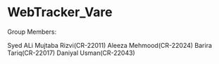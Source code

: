 # WebTracker_Vare


Group Members:

Syed ALi Mujtaba Rizvi(CR-22011)
Aleeza Mehmood(CR-22024)
Barira Tariq(CR-22017)
Daniyal Usman(CR-22043)